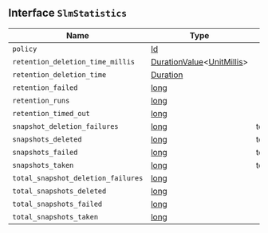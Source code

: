 ## Interface `SlmStatistics`

| Name | Type | Description |
| - | - | - |
| `policy` | [Id](./Id.md) | &nbsp; |
| `retention_deletion_time_millis` | [DurationValue](./DurationValue.md)<[UnitMillis](./UnitMillis.md)> | &nbsp; |
| `retention_deletion_time` | [Duration](./Duration.md) | &nbsp; |
| `retention_failed` | [long](./long.md) | &nbsp; |
| `retention_runs` | [long](./long.md) | &nbsp; |
| `retention_timed_out` | [long](./long.md) | &nbsp; |
| `snapshot_deletion_failures` | [long](./long.md) | total_snapshot_deletion_failures |
| `snapshots_deleted` | [long](./long.md) | total_snapshots_deleted |
| `snapshots_failed` | [long](./long.md) | total_snapshots_failed |
| `snapshots_taken` | [long](./long.md) | total_snapshots_taken |
| `total_snapshot_deletion_failures` | [long](./long.md) | &nbsp; |
| `total_snapshots_deleted` | [long](./long.md) | &nbsp; |
| `total_snapshots_failed` | [long](./long.md) | &nbsp; |
| `total_snapshots_taken` | [long](./long.md) | &nbsp; |
